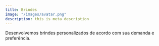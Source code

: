 ```yaml
---
title: Brindes
image: "/images/avatar.png"
description: this is meta description
---
```


Desenvolvemos brindes personalizados de acordo com sua demanda e preferência.
